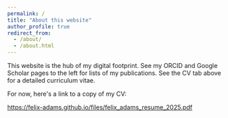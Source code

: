 ```yaml
---
permalink: /
title: "About this website"
author_profile: true
redirect_from: 
  - /about/
  - /about.html
---
```


This website is the hub of my digital footprint. See my ORCID and Google Scholar pages to the left for lists of my publications. See the CV tab above for a detailed curriculum vitae. 

For now, here's a link to a copy of my CV:

<https://felix-adams.github.io/files/felix_adams_resume_2025.pdf>